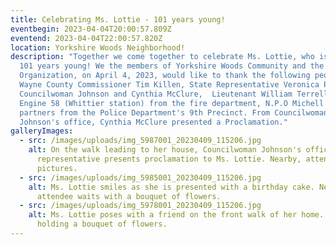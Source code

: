 ```yaml
---
title: Celebrating Ms. Lottie - 101 years young!
eventbegin: 2023-04-04T20:00:57.809Z
eventend: 2023-04-04T22:00:57.820Z
location: Yorkshire Woods Neighborhood!
description: "Together we come together to celebrate Ms. Lottie, who is turning
  101 years young! We the members of Yorkshire Woods Community and the
  Organization, on April 4, 2023, would like to thank the following people:
  Wayne County Commissioner Tim Killen, State Representative Veronica Paiz,
  Councilwoman Johnson and Cynthia McClure,  Lieutenant William Terrell and
  Engine 58 (Whittier station) from the fire department, N.P.O Michell and her
  partners from the Police Department's 9th Precinct. From Councilwoman
  Johnson's office, Cynthia McClure presented a Proclamation."
galleryImages:
  - src: /images/uploads/img_5987001_20230409_115206.jpg
    alt: On the walk leading to her house, Councilwoman Johnson's office
      representative presents proclamation to Ms. Lottie. Nearby, attendees take
      pictures.
  - src: /images/uploads/img_5985001_20230409_115206.jpg
    alt: Ms. Lottie smiles as she is presented with a birthday cake. Nearby, an
      attendee waits with a bouquet of flowers.
  - src: /images/uploads/img_5978001_20230409_115206.jpg
    alt: Ms. Lottie poses with a friend on the front walk of her home. She smiles,
      holding a bouquet of flowers.
---
```

